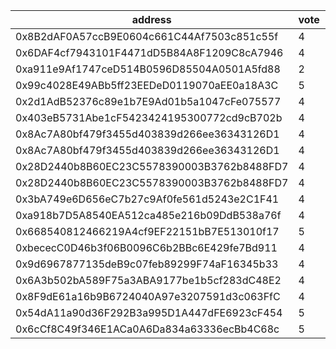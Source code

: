 address|vote|timestamp|signature
---|---|---|---
0x8B2dAF0A57ccB9E0604c661C44Af7503c851c55f|4|1611060122|0x09b572b6ea293cf2f0602974bf67090b82684f7260f223bc30ff28c607e52f846fcfbb3da3ccc462085f92c31c303420b9653a26211e540e830ea082dcd3b4a61b
0x6DAF4cf7943101F4471dD5B84A8F1209C8cA7946|4|1611060598|0xbab30bc95ea92083c4a5c0fc61654aa8f5fffcb0286b3b34ea1ec0db93fb4f3266d71e57e8bfa29249e7971dee2ca11abb3d4ea8d7f7c9877cad3ec9141a09331c
0xa911e9Af1747ceD514B0596D85504A0501A5fd88|2|1611070359|0x4cea6539df926dc3ce2886a53f33ce59fb2eaa9a7ccb4bcfe3d2ffcad7b22cba1691929940a9bcd5991abf6f16c51c5ae6a3893d2b206fde9b6b5edb63c2413e1c
0x99c4028E49ABb5ff23EEDeD0119070aEE0a18A3C|5|1611080807|0x64a3e3e8a8c72baa5a39d1aadf2029aba25d26d3170dedec70d4a244acd81f7c4ce06eee07cce1cc751c2e45f71b5f2c566ca90ffbbfee4f8d1548f72794752e1c
0x2d1AdB52376c89e1b7E9Ad01b5a1047cFe075577|4|1611084787|0x19ef50708cabb619d6421e7e0aa27e4ae4884895802be0047f3f3bf6ef0270bb7fa53c0fee64825ba1954a75ee310d87029c85c1241d69453e6f766afb04bab41b
0x403eB5731Abe1cF5423424195300772cd9cB702b|4|1611085164|0x95926501c43fc994c56a048869692c35ad8bf148a81fdb1cc86e25864fdd7b192a5fc1b058a6b601937724c661cfa4fbcc85129c288c3f85f7beff0e9040a4c01b
0x8Ac7A80bf479f3455d403839d266ee36343126D1|4|1611085385|0xd2f8c2fcdccc77dafe6c50d4d7653203c0f49acb19adf7fc1fbc6fea64dcf69477f2a9bc18aaf0af8774fa67351eb80b6ddb341e66779dba82c4d414464b622a1c
0x8Ac7A80bf479f3455d403839d266ee36343126D1|4|1611085673|0x4de4f86fa9c250dbbdb34f9f321dea806481142094812811d9ce949598a53a21021b4b4d3d8f8da782bec9bf770dabb9cbdd4e97580e98fb50b76968a9b6a0ba1c
0x28D2440b8B60EC23C5578390003B3762b8488FD7|4|1611085722|0xa7a575ba95a6808949215b6850843d634dbd2898b04be293a3fb45f7e621a5f96703640ab5444b9dae6e7e96df5220795ea048424dec7cad94bf9d663ace87dd1c
0x28D2440b8B60EC23C5578390003B3762b8488FD7|4|1611085855|0x20a8f3347e924c99ab5fbf2d9cd0296eecf9f453e751a92417fb9e9b29617b754646078eebeb20cad35c7fd5d221bc876ce8a85a8120f76ab050ea3d6257d4ed1b
0x3bA749e6D656eC7b27c9Af0fe561d5243e2C1F41|4|1611085925|0xb2fa55b15dfd3faf385c92bdf16b4250b8cb96c5ff86d3b8606c2c0d5748ebd721b00c068ab71012d9ff4fea29e6406308d979bfe818dbc3a37c45385107448d1c
0xa918b7D5A8540EA512ca485e216b09DdB538a76f|4|1611095208|0x4b1775d8cfe7fe26a9b8e7b8737bcc662cd0dcd7b08c6209206a2651b7e5f19c3e5c1707684ff3c4fc067aa72e81eeaf5933825649d42e354c3ee185f403d4c01b
0x668540812466219A4cf9EF22151bB7E513010f17|5|1611124960|0x55d680de4c0671d71cc06622b2bc3cf08ebc8cbc674b1fbb9992e7b1a37e500e3e9b580f46091b5f7ae98b931d70a8e71bbd0de5acb4370b816716a48f0cbd2c1b
0xbececC0D46b3f06B0096C6b2BBc6E429fe7Bd911|4|1611125852|0xb661ab687617ba95e606b557bd545501f75c9aedcbb49d476d6631700567f5ad57410c4af5c7b714ff6295bcee4b6682975937d822adc0811e6533f19525b6ef1b
0x9d6967877135deB9c07feb89299F74aF16345b33|4|1611137337|0xf811a902a732afc24dced4f24645936bbeb38c3c002d3018099d7f3c78b4e56e1fe4ac2d8f651f94ff333bf3c9a8091e48171d6182bd7c9d1ec5b1234206ac471b
0x6A3b502bA589F75a3ABA9177be1b5cf283dC48E2|4|1611137393|0x9f928d4f4bfd986cf7037281f4eb573feae21f8232c34f653030e2ed4c0556c418e75abc7940319489662fefd24bdcb991bb145405c6a16acc617f185499c1251b
0x8F9dE61a16b9B6724040A97e3207591d3c063FfC|4|1611137407|0xe14cba8d3d1b024f479007e2f8539495b51a1db8d3a0795697b1e2c59aca99056e8270e6372ffe577ef764d56a7234b10b71d9960c9bd23a3e00ef2a83a60a7f1c
0x54dA11a90d36F292B3a995D1A447dFE6923cF454|5|1611139924|0x7dbdb7bdb5a81a6c826f55c2709fcb67f761668f66b140ff3661e16fc3afa7ed60a1243084d1c66a8bbcc406aed357db62f15245ed5750a31e5a05b14f80f47a1b
0x6cCf8C49f346E1ACa0A6Da834a63336ecBb4C68c|5|1611139990|0x857d0fecee970168e0a55e3c448a158844846c7dcdd54779eef861346f63e1407ebce7fb7677bc13526b59f1e3c11e06d8114530abfa5278cfa7b33a0370be821b